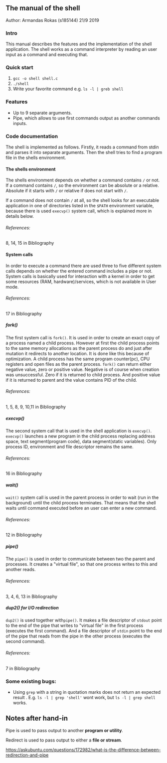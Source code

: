 ## The manual of the shell
Author: Armandas Rokas (s185144)
21/9 2019

### Intro

This manual describes the features and the implementation of the shell application. The shell works as a command interpreter by reading an user input as a command and executing that.

### Quick start

1. `gcc -o shell shell.c`
2. `./shell`
3. Write your favorite command e.g. `ls -l | greb shell` 

### Features

- Up to 9 separate arguments.
- Pipe, which allows to use first commands output as another commands inputs. 

### Code documentation

The shell is implemented as follows. Firstly, it reads a command from stdin and parses it into separate arguments. Then the shell tries to find a program file in the shells  environment. 

#### The shells environment
The shells environment depends on whether a command contains `/` or not. If a command contains `/`, so the environment can be absolute or a relative. Absolute if it starts with `/` or relative if does not start with `/`. 

If a command does not contain `/` at all, so the shell looks for an executable application in one of directories listed in the `$PATH` environment variable, because there is used `execvp()` system call, which is explained more in details below.

###### References: 

8, 14, 15 in Bibliography 

#### System calls
In order to execute a command there are used three to five different system calls depends on whether the entered command includes a pipe or not. System calls is basically used for interaction with a kernel in order to get some resources (RAM, hardware)/services, which is not available in User mode. 

###### References: 

17 in Bibliography 

##### fork()

The first system call is `fork()`. It is used in order to create an exact copy of a process named a child process. However at first the child process points to the same memory allocations as the parent process do and just after mutation it redirects to another location. It is done like this because of optimization. 
A child process has the same program counter(pc), CPU registers and open files as the parent process.
`fork()` can return either negative value, zero or positive value. Negative is of course when creation was unsuccessful. Zero if it is returned to child process. And positive value if it is returned to parent and the value contains PID of the child. 

###### References: 

1, 5, 8, 9, 10,11  in Bibliography 

##### execvp()

The second system call that is used in the shell application is `execvp()`. `execvp()` launches a new program in the child process replacing address space, text segment(program code), data segment(static variables). Only process ID, environment and file descriptor remains the same.  

###### References: 

16  in Bibliography 


##### wait()

`wait()` system call is used in the parent process in order to wait (run in the background) until the child process terminates. That means that the shell waits until command executed before an user can enter a new command. 

###### References: 

12  in Bibliography 

##### pipe()

The `pipe()` is used in order to communicate between two the parent and processes. It creates a "virtual file", so that one process writes to this and another reads. 

###### References: 

3, 4, 6, 13 in Bibliography 


##### dup2() for I/O redirection

`dup2()` is used together with`pipe()`. It makes a file descriptor of `stdout` point to the end of the pipe that writes to "virtual file" in the first process (executes the first command). And a file descriptor of `stdin` point to the end of the pipe that reads from the pipe in the other process (executes the second command).

###### References: 

7  in Bibliography 

### Some existing bugs: 

- Using `grep` with a string in quotation marks does not return an expected result . E.g. `ls -l | grep 'shell'` wont work, but `ls -l | grep shell` works.



## Notes after hand-in

Pipe is used to pass output to another **program or utility**.

Redirect is used to pass output to either a **file or stream**.

https://askubuntu.com/questions/172982/what-is-the-difference-between-redirection-and-pipe